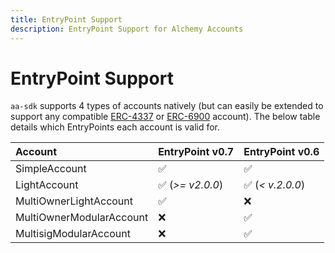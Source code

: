 ```yaml
---
title: EntryPoint Support
description: EntryPoint Support for Alchemy Accounts
---
```


# EntryPoint Support

`aa-sdk` supports 4 types of accounts natively (but can easily be extended to support any compatible [ERC-4337](https://eips.ethereum.org/EIPS/eip-4337) or [ERC-6900](https://eips.ethereum.org/EIPS/eip-6900) account). The below table details which EntryPoints each account is valid for.

| Account                  | EntryPoint v0.7  | EntryPoint v0.6  |
| :----------------------- | :--------------- | :--------------- |
| SimpleAccount            | ✅               | ✅               |
| LightAccount             | ✅ (_>= v2.0.0_) | ✅ (_< v.2.0.0_) |
| MultiOwnerLightAccount   | ✅               | ❌               |
| MultiOwnerModularAccount | ❌               | ✅               |
| MultisigModularAccount   | ❌               | ✅               |
